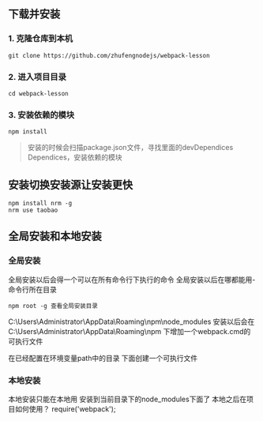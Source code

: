 ## 下载并安装
### 1. 克隆仓库到本机
```
git clone https://github.com/zhufengnodejs/webpack-lesson
```
### 2. 进入项目目录
```
cd webpack-lesson
```

### 3. 安装依赖的模块
```
npm install
```
> 安装的时候会扫描package.json文件，寻找里面的devDependices Dependices，安装依赖的模块

## 安装切换安装源让安装更快
```
npm install nrm -g
nrm use taobao
```

## 全局安装和本地安装
### 全局安装
全局安装以后会得一个可以在所有命令行下执行的命令
全局安装以后在哪都能用- 命令行所在目录
```
npm root -g 查看全局安装目录
```
C:\Users\Administrator\AppData\Roaming\npm\node_modules
安装以后会在
C:\Users\Administrator\AppData\Roaming\npm
下增加一个webpack.cmd的可执行文件 

在已经配置在环境变量path中的目录
下面创建一个可执行文件


### 本地安装
本地安装只能在本地用
安装到当前目录下的node_modules下面了
本地之后在项目如何使用？
require('webpack');